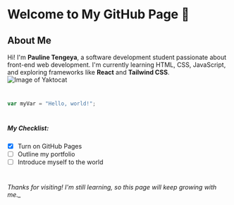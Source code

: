 # <h1>Welcome to My GitHub Page 👋</h1>

## <h2>About Me</h2>
Hi! I'm **Pauline Tengeya**, a software development student passionate about front-end web development. I'm currently learning HTML, CSS, JavaScript, and exploring frameworks like **React** and **Tailwind CSS**.
![Image of Yaktocat](https://octodex.github.com/images/yaktocat.png)
#
``` javascript
var myVar = "Hello, world!";
```
# <h5>My Checklist:</h5>
- [x] Turn on GitHub Pages
- [ ] Outline my portfolio
- [ ] Introduce myself to the world
      
# <h6>Thanks for visiting! I'm still learning, so this page will keep growing with me._</h6>



